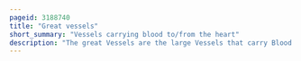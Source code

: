 ```yaml
---
pageid: 3188740
title: "Great vessels"
short_summary: "Vessels carrying blood to/from the heart"
description: "The great Vessels are the large Vessels that carry Blood to and from the Heart."
---
```

